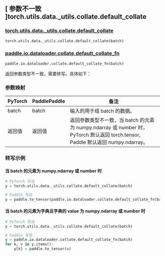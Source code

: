## [ 参数不一致 ]torch.utils.data._utils.collate.default_collate
### [torch.utils.data._utils.collate.default_collate](https://pytorch.org/docs/stable/data.html?highlight=default_collate#torch.utils.data.default_collate)

```python
torch.utils.data._utils.collate.default_collate(batch)
```

### [paddle.io.dataloader.collate.default_collate_fn]()

```python
paddle.io.dataloader.collate.default_collate_fn(batch)
```

返回参数类型不一致，需要转写。具体如下：
### 参数映射

| PyTorch       | PaddlePaddle | 备注                                                   |
| ------------- | ------------ | ------------------------------------------------------ |
| batch        | batch        | 输入的用于组 batch 的数据。                                    |
| 返回值        | 返回值        | 返回参数类型不一致，当 batch 的元素为 numpy.ndarray 或 number 时， PyTorch 默认返回 torch.tensor, Paddle 默认返回 numpy.ndarray。                                    |



### 转写示例
#### 当 batch 的元素为 numpy.ndarray 或 number 时
```python
# PyTorch 写法
y = torch.utils.data._utils.collate.default_collate(batch)

# Paddle 写法
y = paddle.to_tensor(paddle.io.dataloader.collate.default_collate_fn(batch))
```

#### 当 batch 的元素为字典且字典的 value 为 numpy.ndarray 或 number 时
```python
# PyTorch 写法
y = torch.utils.data._utils.collate.default_collate(batch)

# Paddle 写法
y = paddle.io.dataloader.collate.default_collate_fn(batch)
for k, v in y.items():
    y[k] = paddle.to_tensor(v)
```
